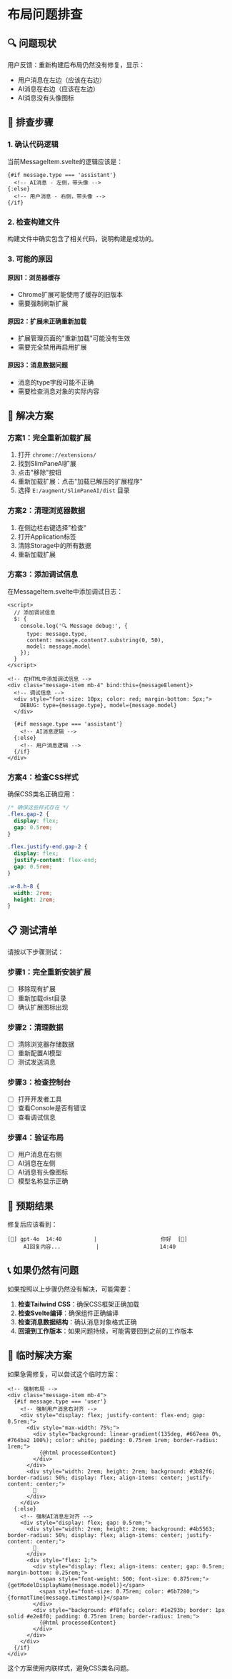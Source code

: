 # 布局问题排查

## 🔍 问题现状

用户反馈：重新构建后布局仍然没有修复，显示：
- 用户消息在左边（应该在右边）
- AI消息在右边（应该在左边）  
- AI消息没有头像图标

## 🧪 排查步骤

### 1. 确认代码逻辑
当前MessageItem.svelte的逻辑应该是：
```svelte
{#if message.type === 'assistant'}
  <!-- AI消息 - 左侧，带头像 -->
{:else}
  <!-- 用户消息 - 右侧，带头像 -->
{/if}
```

### 2. 检查构建文件
构建文件中确实包含了相关代码，说明构建是成功的。

### 3. 可能的原因

#### 原因1：浏览器缓存
- Chrome扩展可能使用了缓存的旧版本
- 需要强制刷新扩展

#### 原因2：扩展未正确重新加载
- 扩展管理页面的"重新加载"可能没有生效
- 需要完全禁用再启用扩展

#### 原因3：消息数据问题
- 消息的type字段可能不正确
- 需要检查消息对象的实际内容

## 🔧 解决方案

### 方案1：完全重新加载扩展
1. 打开 `chrome://extensions/`
2. 找到SlimPaneAI扩展
3. 点击"移除"按钮
4. 重新加载扩展：点击"加载已解压的扩展程序"
5. 选择 `E:/augment/SlimPaneAI/dist` 目录

### 方案2：清理浏览器数据
1. 在侧边栏右键选择"检查"
2. 打开Application标签
3. 清除Storage中的所有数据
4. 重新加载扩展

### 方案3：添加调试信息
在MessageItem.svelte中添加调试日志：

```svelte
<script>
  // 添加调试信息
  $: {
    console.log('🔍 Message debug:', {
      type: message.type,
      content: message.content?.substring(0, 50),
      model: message.model
    });
  }
</script>

<!-- 在HTML中添加调试信息 -->
<div class="message-item mb-4" bind:this={messageElement}>
  <!-- 调试信息 -->
  <div style="font-size: 10px; color: red; margin-bottom: 5px;">
    DEBUG: type={message.type}, model={message.model}
  </div>
  
  {#if message.type === 'assistant'}
    <!-- AI消息逻辑 -->
  {:else}
    <!-- 用户消息逻辑 -->
  {/if}
</div>
```

### 方案4：检查CSS样式
确保CSS类名正确应用：

```css
/* 确保这些样式存在 */
.flex.gap-2 {
  display: flex;
  gap: 0.5rem;
}

.flex.justify-end.gap-2 {
  display: flex;
  justify-content: flex-end;
  gap: 0.5rem;
}

.w-8.h-8 {
  width: 2rem;
  height: 2rem;
}
```

## 📋 测试清单

请按以下步骤测试：

### 步骤1：完全重新安装扩展
- [ ] 移除现有扩展
- [ ] 重新加载dist目录
- [ ] 确认扩展图标出现

### 步骤2：清理数据
- [ ] 清除浏览器存储数据
- [ ] 重新配置AI模型
- [ ] 测试发送消息

### 步骤3：检查控制台
- [ ] 打开开发者工具
- [ ] 查看Console是否有错误
- [ ] 查看调试信息

### 步骤4：验证布局
- [ ] 用户消息在右侧
- [ ] AI消息在左侧
- [ ] AI消息有头像图标
- [ ] 模型名称显示正确

## 🎯 预期结果

修复后应该看到：

```
[🤖] gpt-4o  14:40          |                    你好  [👤]
     AI回复内容...           |                   14:40
```

## 📞 如果仍然有问题

如果按照以上步骤仍然没有解决，可能需要：

1. **检查Tailwind CSS**：确保CSS框架正确加载
2. **检查Svelte编译**：确保组件正确编译
3. **检查消息数据结构**：确认消息对象格式正确
4. **回滚到工作版本**：如果问题持续，可能需要回到之前的工作版本

## 🔄 临时解决方案

如果急需修复，可以尝试这个临时方案：

```svelte
<!-- 强制布局 -->
<div class="message-item mb-4">
  {#if message.type === 'user'}
    <!-- 强制用户消息右对齐 -->
    <div style="display: flex; justify-content: flex-end; gap: 0.5rem;">
      <div style="max-width: 75%;">
        <div style="background: linear-gradient(135deg, #667eea 0%, #764ba2 100%); color: white; padding: 0.75rem 1rem; border-radius: 1rem;">
          {@html processedContent}
        </div>
      </div>
      <div style="width: 2rem; height: 2rem; background: #3b82f6; border-radius: 50%; display: flex; align-items: center; justify-content: center;">
        👤
      </div>
    </div>
  {:else}
    <!-- 强制AI消息左对齐 -->
    <div style="display: flex; gap: 0.5rem;">
      <div style="width: 2rem; height: 2rem; background: #4b5563; border-radius: 50%; display: flex; align-items: center; justify-content: center;">
        🤖
      </div>
      <div style="flex: 1;">
        <div style="display: flex; align-items: center; gap: 0.5rem; margin-bottom: 0.25rem;">
          <span style="font-weight: 500; font-size: 0.875rem;">{getModelDisplayName(message.model)}</span>
          <span style="font-size: 0.75rem; color: #6b7280;">{formatTime(message.timestamp)}</span>
        </div>
        <div style="background: #f8fafc; color: #1e293b; border: 1px solid #e2e8f0; padding: 0.75rem 1rem; border-radius: 1rem;">
          {@html processedContent}
        </div>
      </div>
    </div>
  {/if}
</div>
```

这个方案使用内联样式，避免CSS类名问题。
